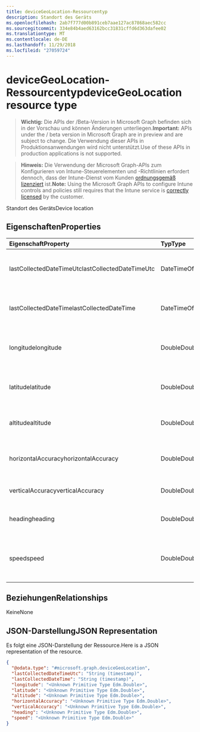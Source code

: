 ```yaml
---
title: deviceGeoLocation-Ressourcentyp
description: Standort des Geräts
ms.openlocfilehash: 2ab7f777d00b891ceb7aae127ac87868aec582cc
ms.sourcegitcommit: 334e84b4aed63162bcc31831cffd6d363dafee02
ms.translationtype: MT
ms.contentlocale: de-DE
ms.lasthandoff: 11/29/2018
ms.locfileid: "27059724"
---
```

# <a name="devicegeolocation-resource-type"></a><span data-ttu-id="3adfc-103">deviceGeoLocation-Ressourcentyp</span><span class="sxs-lookup"><span data-stu-id="3adfc-103">deviceGeoLocation resource type</span></span>

> <span data-ttu-id="3adfc-104">**Wichtig:** Die APIs der /Beta-Version in Microsoft Graph befinden sich in der Vorschau und können Änderungen unterliegen.</span><span class="sxs-lookup"><span data-stu-id="3adfc-104">**Important:** APIs under the / beta version in Microsoft Graph are in preview and are subject to change.</span></span> <span data-ttu-id="3adfc-105">Die Verwendung dieser APIs in Produktionsanwendungen wird nicht unterstützt.</span><span class="sxs-lookup"><span data-stu-id="3adfc-105">Use of these APIs in production applications is not supported.</span></span>

> <span data-ttu-id="3adfc-106">**Hinweis:** Die Verwendung der Microsoft Graph-APIs zum Konfigurieren von Intune-Steuerelementen und -Richtlinien erfordert dennoch, dass der Intune-Dienst vom Kunden [ordnungsgemäß lizenziert](https://go.microsoft.com/fwlink/?linkid=839381) ist.</span><span class="sxs-lookup"><span data-stu-id="3adfc-106">**Note:** Using the Microsoft Graph APIs to configure Intune controls and policies still requires that the Intune service is [correctly licensed](https://go.microsoft.com/fwlink/?linkid=839381) by the customer.</span></span>

<span data-ttu-id="3adfc-107">Standort des Geräts</span><span class="sxs-lookup"><span data-stu-id="3adfc-107">Device location</span></span>
## <a name="properties"></a><span data-ttu-id="3adfc-108">Eigenschaften</span><span class="sxs-lookup"><span data-stu-id="3adfc-108">Properties</span></span>
|<span data-ttu-id="3adfc-109">Eigenschaft</span><span class="sxs-lookup"><span data-stu-id="3adfc-109">Property</span></span>|<span data-ttu-id="3adfc-110">Typ</span><span class="sxs-lookup"><span data-stu-id="3adfc-110">Type</span></span>|<span data-ttu-id="3adfc-111">Beschreibung</span><span class="sxs-lookup"><span data-stu-id="3adfc-111">Description</span></span>|
|:---|:---|:---|
|<span data-ttu-id="3adfc-112">lastCollectedDateTimeUtc</span><span class="sxs-lookup"><span data-stu-id="3adfc-112">lastCollectedDateTimeUtc</span></span>|<span data-ttu-id="3adfc-113">DateTimeOffset</span><span class="sxs-lookup"><span data-stu-id="3adfc-113">DateTimeOffset</span></span>|<span data-ttu-id="3adfc-114">Zeit der Aufzeichnung des Standorts, relativ zu UTC</span><span class="sxs-lookup"><span data-stu-id="3adfc-114">Time at which location was recorded, relative to UTC</span></span>|
|<span data-ttu-id="3adfc-115">lastCollectedDateTime</span><span class="sxs-lookup"><span data-stu-id="3adfc-115">lastCollectedDateTime</span></span>|<span data-ttu-id="3adfc-116">DateTimeOffset</span><span class="sxs-lookup"><span data-stu-id="3adfc-116">DateTimeOffset</span></span>|<span data-ttu-id="3adfc-117">Zeit der Aufzeichnung des Standorts, relativ zu UTC</span><span class="sxs-lookup"><span data-stu-id="3adfc-117">Time at which location was recorded, relative to UTC</span></span>|
|<span data-ttu-id="3adfc-118">longitude</span><span class="sxs-lookup"><span data-stu-id="3adfc-118">longitude</span></span>|<span data-ttu-id="3adfc-119">Double</span><span class="sxs-lookup"><span data-stu-id="3adfc-119">Double</span></span>|<span data-ttu-id="3adfc-120">Längengrad-Koordinate des Gerätestandorts</span><span class="sxs-lookup"><span data-stu-id="3adfc-120">Longitude coordinate of the device's location</span></span>|
|<span data-ttu-id="3adfc-121">latitude</span><span class="sxs-lookup"><span data-stu-id="3adfc-121">latitude</span></span>|<span data-ttu-id="3adfc-122">Double</span><span class="sxs-lookup"><span data-stu-id="3adfc-122">Double</span></span>|<span data-ttu-id="3adfc-123">Breitengrad-Koordinate des Gerätestandorts</span><span class="sxs-lookup"><span data-stu-id="3adfc-123">Latitude coordinate of the device's location</span></span>|
|<span data-ttu-id="3adfc-124">altitude</span><span class="sxs-lookup"><span data-stu-id="3adfc-124">altitude</span></span>|<span data-ttu-id="3adfc-125">Double</span><span class="sxs-lookup"><span data-stu-id="3adfc-125">Double</span></span>|<span data-ttu-id="3adfc-126">Höhe in Metern über dem Meeresspiegel</span><span class="sxs-lookup"><span data-stu-id="3adfc-126">Altitude, given in meters above sea level</span></span>|
|<span data-ttu-id="3adfc-127">horizontalAccuracy</span><span class="sxs-lookup"><span data-stu-id="3adfc-127">horizontalAccuracy</span></span>|<span data-ttu-id="3adfc-128">Double</span><span class="sxs-lookup"><span data-stu-id="3adfc-128">Double</span></span>|<span data-ttu-id="3adfc-129">Genauigkeit von Länge und Breite in Metern</span><span class="sxs-lookup"><span data-stu-id="3adfc-129">Accuracy of longitude and latitude in meters</span></span>|
|<span data-ttu-id="3adfc-130">verticalAccuracy</span><span class="sxs-lookup"><span data-stu-id="3adfc-130">verticalAccuracy</span></span>|<span data-ttu-id="3adfc-131">Double</span><span class="sxs-lookup"><span data-stu-id="3adfc-131">Double</span></span>|<span data-ttu-id="3adfc-132">Genauigkeit der Höhe in Metern</span><span class="sxs-lookup"><span data-stu-id="3adfc-132">Accuracy of altitude in meters</span></span>|
|<span data-ttu-id="3adfc-133">heading</span><span class="sxs-lookup"><span data-stu-id="3adfc-133">heading</span></span>|<span data-ttu-id="3adfc-134">Double</span><span class="sxs-lookup"><span data-stu-id="3adfc-134">Double</span></span>|<span data-ttu-id="3adfc-135">Kurs in Grad vom geografischen Norden</span><span class="sxs-lookup"><span data-stu-id="3adfc-135">Heading in degrees from true north</span></span>|
|<span data-ttu-id="3adfc-136">speed</span><span class="sxs-lookup"><span data-stu-id="3adfc-136">speed</span></span>|<span data-ttu-id="3adfc-137">Double</span><span class="sxs-lookup"><span data-stu-id="3adfc-137">Double</span></span>|<span data-ttu-id="3adfc-138">Geschwindigkeit der Bewegung des Geräts in Metern pro Sekunde</span><span class="sxs-lookup"><span data-stu-id="3adfc-138">Speed the device is traveling in meters per second</span></span>|

## <a name="relationships"></a><span data-ttu-id="3adfc-139">Beziehungen</span><span class="sxs-lookup"><span data-stu-id="3adfc-139">Relationships</span></span>
<span data-ttu-id="3adfc-140">Keine</span><span class="sxs-lookup"><span data-stu-id="3adfc-140">None</span></span>
## <a name="json-representation"></a><span data-ttu-id="3adfc-141">JSON-Darstellung</span><span class="sxs-lookup"><span data-stu-id="3adfc-141">JSON Representation</span></span>
<span data-ttu-id="3adfc-142">Es folgt eine JSON-Darstellung der Ressource.</span><span class="sxs-lookup"><span data-stu-id="3adfc-142">Here is a JSON representation of the resource.</span></span>
<!-- {
  "blockType": "resource",
  "@odata.type": "microsoft.graph.deviceGeoLocation"
}
-->
``` json
{
  "@odata.type": "#microsoft.graph.deviceGeoLocation",
  "lastCollectedDateTimeUtc": "String (timestamp)",
  "lastCollectedDateTime": "String (timestamp)",
  "longitude": "<Unknown Primitive Type Edm.Double>",
  "latitude": "<Unknown Primitive Type Edm.Double>",
  "altitude": "<Unknown Primitive Type Edm.Double>",
  "horizontalAccuracy": "<Unknown Primitive Type Edm.Double>",
  "verticalAccuracy": "<Unknown Primitive Type Edm.Double>",
  "heading": "<Unknown Primitive Type Edm.Double>",
  "speed": "<Unknown Primitive Type Edm.Double>"
}
```





